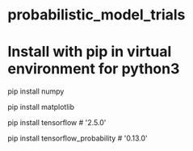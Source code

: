 # probabilistic_model_trials

# Install with pip in virtual environment for python3

pip install numpy

pip install matplotlib

pip install tensorflow  # '2.5.0'

pip install tensorflow_probability # '0.13.0'


